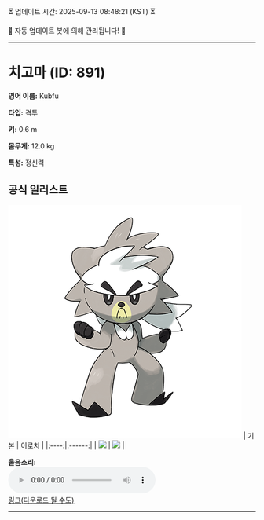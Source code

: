 
⏳ 업데이트 시간: 2025-09-13 08:48:21 (KST) ⏳

🤖 자동 업데이트 봇에 의해 관리됩니다! 🤖

---

# 치고마 (ID: 891)
**영어 이름:** Kubfu

**타입:** 격투

**키:** 0.6 m

**몸무게:** 12.0 kg

**특성:** 정신력

## 공식 일러스트
![](https://raw.githubusercontent.com/PokeAPI/sprites/master/sprites/pokemon/other/official-artwork/891.png)
| 기본 | 이로치 |
|:----:|:------:|
| <img src="http://play.pokemonshowdown.com/sprites/ani/kubfu.gif" width="200"> | <img src="http://play.pokemonshowdown.com/sprites/ani-shiny/kubfu.gif" width="200"> |

**울음소리:**<br><audio controls src="https://raw.githubusercontent.com/PokeAPI/cries/main/cries/pokemon/latest/891.ogg"></audio><br> [링크(다운로드 될 수도)](https://raw.githubusercontent.com/PokeAPI/cries/main/cries/pokemon/latest/891.ogg)


---
